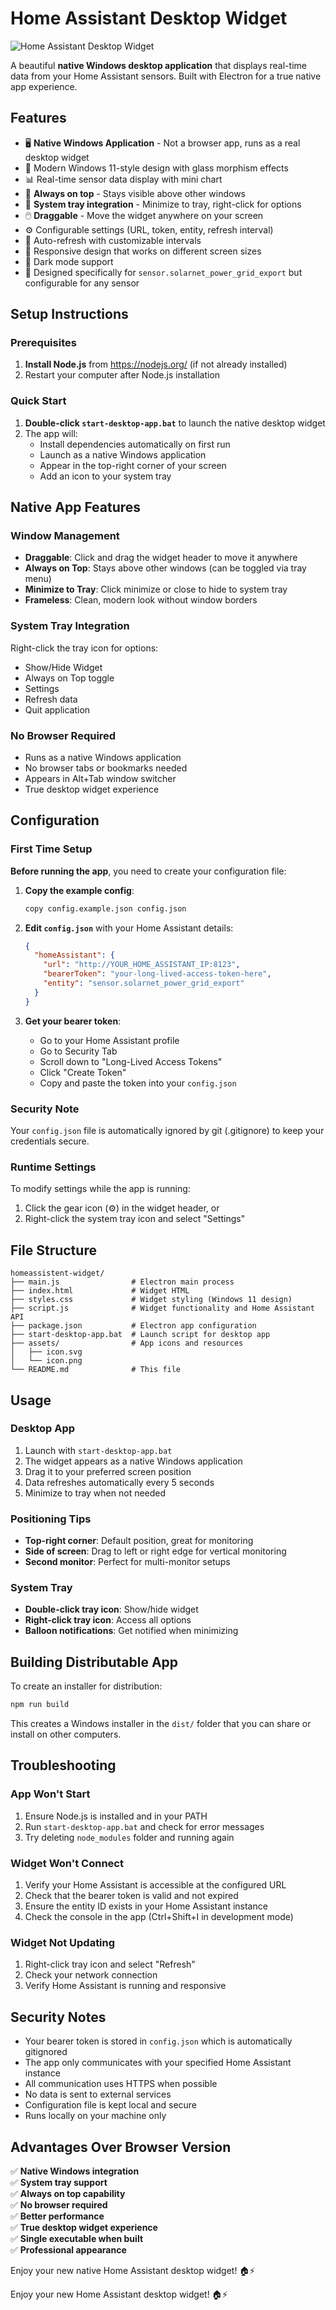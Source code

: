 # Home Assistant Desktop Widget

![Home Assistant Desktop Widget](widget.png)

A beautiful **native Windows desktop application** that displays real-time data from your Home Assistant sensors. Built with Electron for a true native app experience.

## Features

- 🖥️ **Native Windows Application** - Not a browser app, runs as a real desktop widget
- 🌟 Modern Windows 11-style design with glass morphism effects
- 📊 Real-time sensor data display with mini chart
- 📌 **Always on top** - Stays visible above other windows
- 🔄 **System tray integration** - Minimize to tray, right-click for options
- 🖱️ **Draggable** - Move the widget anywhere on your screen
- ⚙️ Configurable settings (URL, token, entity, refresh interval)
- 🔄 Auto-refresh with customizable intervals
- 📱 Responsive design that works on different screen sizes
- 🌙 Dark mode support
- 🎯 Designed specifically for `sensor.solarnet_power_grid_export` but configurable for any sensor

## Setup Instructions

### **Prerequisites**
1. **Install Node.js** from https://nodejs.org/ (if not already installed)
2. Restart your computer after Node.js installation

### **Quick Start**
1. **Double-click `start-desktop-app.bat`** to launch the native desktop widget
2. The app will:
   - Install dependencies automatically on first run
   - Launch as a native Windows application
   - Appear in the top-right corner of your screen
   - Add an icon to your system tray

## Native App Features

### **Window Management**
- **Draggable**: Click and drag the widget header to move it anywhere
- **Always on Top**: Stays above other windows (can be toggled via tray menu)
- **Minimize to Tray**: Click minimize or close to hide to system tray
- **Frameless**: Clean, modern look without window borders

### **System Tray Integration**
Right-click the tray icon for options:
- Show/Hide Widget
- Always on Top toggle
- Settings
- Refresh data
- Quit application

### **No Browser Required**
- Runs as a native Windows application
- No browser tabs or bookmarks needed
- Appears in Alt+Tab window switcher
- True desktop widget experience

## Configuration

### **First Time Setup**

**Before running the app**, you need to create your configuration file:

1. **Copy the example config**:
   ```bash
   copy config.example.json config.json
   ```

2. **Edit `config.json`** with your Home Assistant details:
   ```json
   {
     "homeAssistant": {
       "url": "http://YOUR_HOME_ASSISTANT_IP:8123",
       "bearerToken": "your-long-lived-access-token-here",
       "entity": "sensor.solarnet_power_grid_export"
     }
   }
   ```

3. **Get your bearer token**:
   - Go to your Home Assistant profile
   - Go to Security Tab
   - Scroll down to "Long-Lived Access Tokens"
   - Click "Create Token"
   - Copy and paste the token into your `config.json`

### **Security Note**
Your `config.json` file is automatically ignored by git (.gitignore) to keep your credentials secure.

### **Runtime Settings**
To modify settings while the app is running:
1. Click the gear icon (⚙️) in the widget header, or
2. Right-click the system tray icon and select "Settings"

## File Structure

```
homeassistent-widget/
├── main.js                # Electron main process
├── index.html             # Widget HTML
├── styles.css             # Widget styling (Windows 11 design)
├── script.js              # Widget functionality and Home Assistant API
├── package.json           # Electron app configuration
├── start-desktop-app.bat  # Launch script for desktop app
├── assets/                # App icons and resources
│   ├── icon.svg
│   └── icon.png
└── README.md              # This file
```

## Usage

### **Desktop App**
1. Launch with `start-desktop-app.bat`
2. The widget appears as a native Windows application
3. Drag it to your preferred screen position
4. Data refreshes automatically every 5 seconds
5. Minimize to tray when not needed

### **Positioning Tips**
- **Top-right corner**: Default position, great for monitoring
- **Side of screen**: Drag to left or right edge for vertical monitoring
- **Second monitor**: Perfect for multi-monitor setups

### **System Tray**
- **Double-click tray icon**: Show/hide widget
- **Right-click tray icon**: Access all options
- **Balloon notifications**: Get notified when minimizing

## Building Distributable App

To create an installer for distribution:

```bash
npm run build
```

This creates a Windows installer in the `dist/` folder that you can share or install on other computers.

## Troubleshooting

### **App Won't Start**
1. Ensure Node.js is installed and in your PATH
2. Run `start-desktop-app.bat` and check for error messages
3. Try deleting `node_modules` folder and running again

### **Widget Won't Connect**
1. Verify your Home Assistant is accessible at the configured URL
2. Check that the bearer token is valid and not expired
3. Ensure the entity ID exists in your Home Assistant instance
4. Check the console in the app (Ctrl+Shift+I in development mode)

### **Widget Not Updating**
1. Right-click tray icon and select "Refresh"
2. Check your network connection
3. Verify Home Assistant is running and responsive

## Security Notes

- Your bearer token is stored in `config.json` which is automatically gitignored
- The app only communicates with your specified Home Assistant instance
- All communication uses HTTPS when possible
- No data is sent to external services
- Configuration file is kept local and secure
- Runs locally on your machine only

## Advantages Over Browser Version

✅ **Native Windows integration**  
✅ **System tray support**  
✅ **Always on top capability**  
✅ **No browser required**  
✅ **Better performance**  
✅ **True desktop widget experience**  
✅ **Single executable when built**  
✅ **Professional appearance**  

Enjoy your new native Home Assistant desktop widget! 🏠⚡

Enjoy your new Home Assistant desktop widget! 🏠⚡